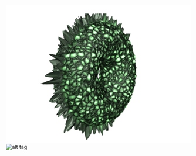 ![alt tag](https://github.com/codingInSpace/RSL-patterns/blob/master/exports/dragonscales.jpg)
![alt tag](https://github.com/codingInSpace/RSL-patterns/blob/master/orange.jpg)
